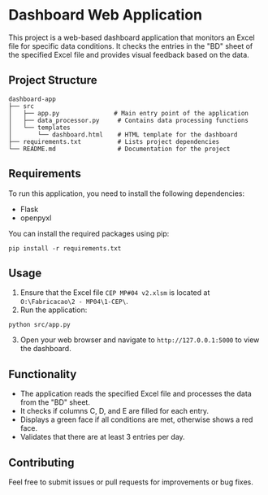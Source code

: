 # Dashboard Web Application

This project is a web-based dashboard application that monitors an Excel file for specific data conditions. It checks the entries in the "BD" sheet of the specified Excel file and provides visual feedback based on the data.

## Project Structure

```
dashboard-app
├── src
│   ├── app.py               # Main entry point of the application
│   ├── data_processor.py     # Contains data processing functions
│   └── templates
│       └── dashboard.html    # HTML template for the dashboard
├── requirements.txt          # Lists project dependencies
└── README.md                 # Documentation for the project
```

## Requirements

To run this application, you need to install the following dependencies:

- Flask
- openpyxl

You can install the required packages using pip:

```
pip install -r requirements.txt
```

## Usage

1. Ensure that the Excel file `CEP MP#04 v2.xlsm` is located at `O:\Fabricacao\2 - MP04\1-CEP\`.
2. Run the application:

```
python src/app.py
```

3. Open your web browser and navigate to `http://127.0.0.1:5000` to view the dashboard.

## Functionality

- The application reads the specified Excel file and processes the data from the "BD" sheet.
- It checks if columns C, D, and E are filled for each entry.
- Displays a green face if all conditions are met, otherwise shows a red face.
- Validates that there are at least 3 entries per day.

## Contributing

Feel free to submit issues or pull requests for improvements or bug fixes.
